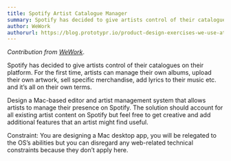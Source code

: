 ```yaml
---
title: Spotify Artist Catalogue Manager
summary: Spotify has decided to give artists control of their catalogues on their platform. A Mac-based editor and artist management system that allows artists to manage their presence on Spotify. The solution should account for all existing artist content on Spotify but feel free to get creative and add additional features that an artist might find useful.
author: WeWork
authorurl: https://blog.prototypr.io/product-design-exercises-we-use-at-wework-interviews-2ee1f5a57319
---
```


_Contribution from [WeWork](https://blog.prototypr.io/product-design-exercises-we-use-at-wework-interviews-2ee1f5a57319)_.

Spotify has decided to give artists control of their catalogues on their platform. For the first time, artists can manage their own albums, upload their own artwork, sell specific merchandise, add lyrics to their music etc. and it’s all on their own terms.

Design a Mac-based editor and artist management system that allows artists to manage their presence on Spotify. The solution should account for all existing artist content on Spotify but feel free to get creative and add additional features that an artist might find useful.

Constraint: You are designing a Mac desktop app, you will be relegated to the OS’s abilities but you can disregard any web-related technical constraints because they don’t apply here.
